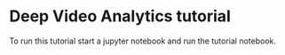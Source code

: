 # Deep Video Analytics tutorial

To run this tutorial start a jupyter notebook and run the tutorial notebook.
